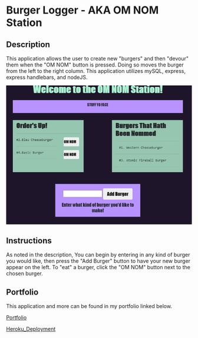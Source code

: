 # Burger Logger - AKA OM NOM Station

## Description
This application allows the user to create new "burgers" and then "devour" them when the "OM NOM" button is pressed. Doing so moves the burger from the left to the right column. This application utilizes mySQL, express, express handlebars, and nodeJS. 

![Startup](./public/pictures/Burger-Logger.png)

## Instructions

As noted in the description, You can begin by entering in any kind of burger you would like, then press the "Add Burger" button to have your new burger appear on the left. To "eat" a burger, click the "OM NOM" button next to the chosen burger.

## Portfolio

This application and more can be found in my portfolio linked below.

[Portfolio](https://admjeffery.github.io/Responsive_Portfolio_Mk1/Assets/portfolio.html)

[Heroku_Deployment](https://hidden-bastion-85662.herokuapp.com/)